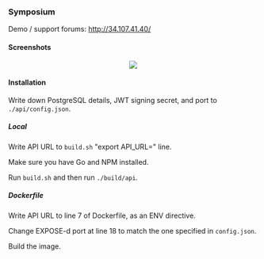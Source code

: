 ### Symposium

Demo / support forums: http://34.107.41.40/

#### Screenshots
<p align="center">
  <img src="https://raw.githubusercontent.com/jafarlihi/symposium/master/repo/screenshots/screenshots.png?token=AKL72S64U56LXZD67FZTX7S6XVFKU">
</p>

#### Installation
Write down PostgreSQL details, JWT signing secret, and port to `./api/config.json`.
##### Local
Write API URL to `build.sh` "export API_URL=" line.

Make sure you have Go and NPM installed.

Run `build.sh` and then run `./build/api`.
##### Dockerfile
Write API URL to line 7 of Dockerfile, as an ENV directive.

Change EXPOSE-d port at line 18 to match the one specified in `config.json`.

Build the image.
